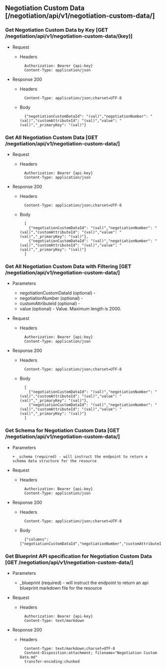 ## Negotiation Custom Data [/negotiation/api/v1/negotiation-custom-data/]

### Get Negotiation Custom Data by Key [GET /negotiation/api/v1/negotiation-custom-data/(key)]
	 
+ Request

    + Headers

            Authorization: Bearer {api-key}
            Content-Type: application/json

+ Response 200
    + Headers

            Content-Type: application/json;charset=UTF-8

    + Body
    
            {"negotiationCustomDataId": "(val)","negotiationNumber": "(val)","customAttributeId": "(val)","value": "(val)","_primaryKey": "(val)"}

### Get All Negotiation Custom Data [GET /negotiation/api/v1/negotiation-custom-data/]
	 
+ Request

    + Headers

            Authorization: Bearer {api-key}
            Content-Type: application/json

+ Response 200
    + Headers

            Content-Type: application/json;charset=UTF-8

    + Body
    
            [
              {"negotiationCustomDataId": "(val)","negotiationNumber": "(val)","customAttributeId": "(val)","value": "(val)","_primaryKey": "(val)"},
              {"negotiationCustomDataId": "(val)","negotiationNumber": "(val)","customAttributeId": "(val)","value": "(val)","_primaryKey": "(val)"}
            ]

### Get All Negotiation Custom Data with Filtering [GET /negotiation/api/v1/negotiation-custom-data/]
    
+ Parameters

    + negotiationCustomDataId (optional) - 
    + negotiationNumber (optional) - 
    + customAttributeId (optional) - 
    + value (optional) - Value. Maximum length is 2000.

            
+ Request

    + Headers

            Authorization: Bearer {api-key}
            Content-Type: application/json 

+ Response 200
    + Headers

            Content-Type: application/json;charset=UTF-8

    + Body
    
            [
              {"negotiationCustomDataId": "(val)","negotiationNumber": "(val)","customAttributeId": "(val)","value": "(val)","_primaryKey": "(val)"},
              {"negotiationCustomDataId": "(val)","negotiationNumber": "(val)","customAttributeId": "(val)","value": "(val)","_primaryKey": "(val)"}
            ]
			
### Get Schema for Negotiation Custom Data [GET /negotiation/api/v1/negotiation-custom-data/]
	                                          
+ Parameters

      + _schema (required) - will instruct the endpoint to return a schema data structure for the resource
      
+ Request

    + Headers

            Authorization: Bearer {api-key}
            Content-Type: application/json

+ Response 200
    + Headers

            Content-Type: application/json;charset=UTF-8

    + Body
    
            {"columns":["negotiationCustomDataId","negotiationNumber","customAttributeId","value"],"primaryKey":"negotiationCustomDataId"}
		
### Get Blueprint API specification for Negotiation Custom Data [GET /negotiation/api/v1/negotiation-custom-data/]
	 
+ Parameters

     + _blueprint (required) - will instruct the endpoint to return an api blueprint markdown file for the resource
                 
+ Request

    + Headers

            Authorization: Bearer {api-key}
            Content-Type: text/markdown

+ Response 200
    + Headers

            Content-Type: text/markdown;charset=UTF-8
            Content-Disposition:attachment; filename="Negotiation Custom Data.md"
            transfer-encoding:chunked
